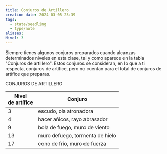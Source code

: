 ```yaml
---
title: Conjuros de Artillero
creation date: 2024-03-05 23:39
tags:
  - state/seedling
  - type/note
aliases: 
Nivel: 3
---
```

Siempre tienes algunos conjuros preparados cuando alcanzas determinados niveles en esta clase, tal y como aparece en la tabla "Conjuros de artillero". Estos conjuros se consideran, en lo que a ti respecta, conjuros de artífice, pero no cuentan para el total de conjuros de artífice que preparas.

CONJUROS DE ARTILLERO

| Nivel<br>de artífice | Conjuro                         |
| -------------------- | ------------------------------- |
| 3                    | escudo, ola atronadora          |
| 4                    | hacer añicos, rayo abrasador    |
| 9                    | bola de fuego, muro de viento   |
| 13                   | muro defuego, tormenta de hielo |
| 17                   | cono de frío, muro de fuerza    |




